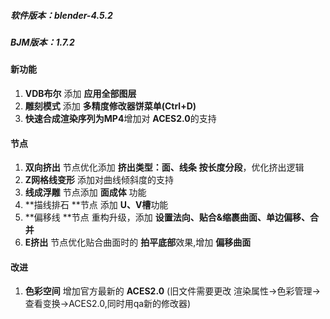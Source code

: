 ##### 软件版本：blender-4.5.2

##### BJM版本：1.7.2

#### 新功能

1. **VDB布尔** 添加 **应用全部图层**
1. **雕刻模式** 添加 **多精度修改器饼菜单(Ctrl+D)**
1. **快速合成渲染序列为MP4**增加对 **ACES2.0**的支持



#### 节点

1. **双向挤出** 节点优化添加 **挤出类型：面、线条**  **按长度分段**，优化挤出逻辑
1. **Z网格线变形** 添加对曲线倾斜度的支持
1. **线成浮雕** 节点添加 **面成体** 功能
1. **描线排石 **节点 添加 **U、V槽**功能
1. **偏移线 **节点 重构升级，添加 **设置法向、贴合&缩裹曲面、单边偏移、合并**
1. **E挤出** 节点优化贴合曲面时的 **拍平底部**效果,增加 **偏移曲面**



#### 改进

1. **色彩空间** 增加官方最新的 **ACES2.0** (旧文件需要更改 渲染属性->色彩管理->查看变换->ACES2.0,同时用qa新的修改器)
